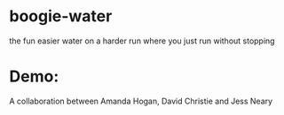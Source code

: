 # boogie-water
the fun easier water on a harder run where you just run without stopping

# Demo: 

A collaboration between Amanda Hogan, David Christie and Jess Neary
